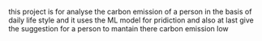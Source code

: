 this project is for analyse the carbon emission of a person in the basis of daily life style
and it uses the ML model for pridiction and also at last give the suggestion for a person to mantain there carbon emission low
